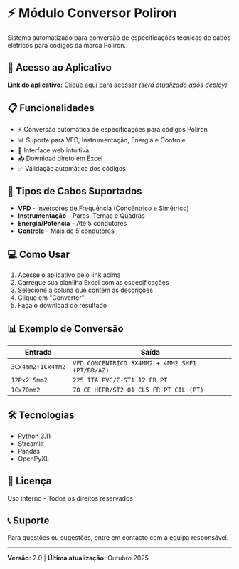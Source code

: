 # ⚡ Módulo Conversor Poliron

Sistema automatizado para conversão de especificações técnicas de cabos elétricos para códigos da marca Poliron.

## 🚀 Acesso ao Aplicativo

**Link do aplicativo:** [Clique aqui para acessar](https://share.streamlit.io) *(será atualizado após deploy)*

## 📋 Funcionalidades

- ⚡ Conversão automática de especificações para códigos Poliron
- 📊 Suporte para VFD, Instrumentação, Energia e Controle
- 🎯 Interface web intuitiva
- 📥 Download direto em Excel
- ✅ Validação automática dos códigos

## 🎯 Tipos de Cabos Suportados

- **VFD** - Inversores de Frequência (Concêntrico e Simétrico)
- **Instrumentação** - Pares, Ternas e Quadras
- **Energia/Potência** - Até 5 condutores
- **Controle** - Mais de 5 condutores

## 💻 Como Usar

1. Acesse o aplicativo pelo link acima
2. Carregue sua planilha Excel com as especificações
3. Selecione a coluna que contém as descrições
4. Clique em "Converter"
5. Faça o download do resultado

## 📊 Exemplo de Conversão

| Entrada | Saída |
|---------|-------|
| `3Cx4mm2+1Cx4mm2` | `VFD CONCENTRICO 3X4MM2 + 4MM2 SHF1 (PT/BR/AZ)` |
| `12Px2.5mm2` | `225 ITA PVC/E-ST1 12 FR PT` |
| `1Cx70mm2` | `70 CE HEPR/ST2 01 CL5 FR PT CIL (PT)` |

## 🛠️ Tecnologias

- Python 3.11
- Streamlit
- Pandas
- OpenPyXL

## 📄 Licença

Uso interno - Todos os direitos reservados

## 📞 Suporte

Para questões ou sugestões, entre em contacto com a equipa responsável.

---

**Versão:** 2.0 | **Última atualização:** Outubro 2025

